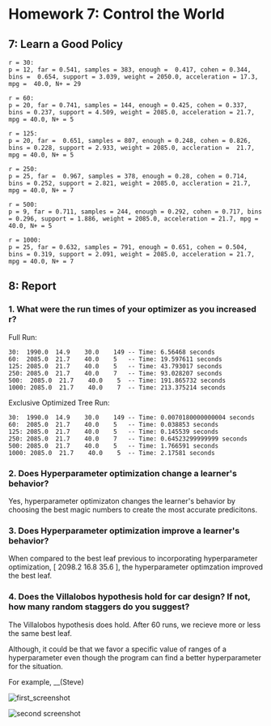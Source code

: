 # Homework 7: Control the World
 
## 7: Learn a Good Policy
```
r = 30:
p = 12, far = 0.541, samples = 383, enough =  0.417, cohen = 0.344, bins =  0.654, support = 3.039, weight = 2050.0, acceleration = 17.3, mpg =  40.0, N+ = 29

r = 60:
p = 20, far = 0.741, samples = 144, enough = 0.425, cohen = 0.337, bins = 0.237, support = 4.509, weight = 2085.0, acceleration = 21.7, mpg = 40.0, N+ = 5

r = 125:
p = 20, far =  0.651, samples = 807, enough = 0.248, cohen = 0.826, bins = 0.228, support = 2.933, weight = 2085.0, accleration =  21.7, mpg = 40.0, N+ = 5

r = 250:
p = 25, far =  0.967, samples = 378, enough = 0.28, cohen = 0.714, bins = 0.252, support = 2.821, weight = 2085.0, accleration = 21.7, mpg = 40.0, N+ = 7

r = 500:
p = 9, far = 0.711, samples = 244, enough = 0.292, cohen = 0.717, bins = 0.296, support = 1.886, weight = 2085.0, acceleration = 21.7, mpg = 40.0, N+ = 5

r = 1000: 
p = 25, far = 0.632, samples = 791, enough = 0.651, cohen = 0.504, bins = 0.319, support = 2.091, weight = 2085.0, acceleration = 21.7, mpg = 40.0, N+ = 7
```

## 8: Report 

### 1. What were the run times of your optimizer as you increased r?
Full Run:
```
30:  1990.0  14.9    30.0    149 -- Time: 6.56468 seconds
60:  2085.0  21.7    40.0    5   -- Time: 19.597611 seconds
125: 2085.0  21.7    40.0    5   -- Time: 43.793017 seconds
250: 2085.0  21.7    40.0    7   -- Time: 93.028207 seconds
500:  2085.0  21.7    40.0    5  -- Time: 191.865732 seconds
1000: 2085.0  21.7    40.0    7  -- Time: 213.375214 seconds
```

Exclusive Optimized Tree Run: 
```
30:  1990.0  14.9    30.0    149 -- Time: 0.0070180000000004 seconds 
60:  2085.0  21.7    40.0    5   -- Time: 0.038853 seconds
125: 2085.0  21.7    40.0    5   -- Time: 0.145539 seconds
250: 2085.0  21.7    40.0    7   -- Time: 0.64523299999999 seconds
500: 2085.0  21.7    40.0    5   -- Time: 1.766591 seconds
1000: 2085.0  21.7    40.0    5  -- Time: 2.17581 seconds
```
### 2. Does Hyperparameter optimization change a learner's behavior?

Yes, hyperparameter optimizaton changes the learner's behavior by choosing the best magic numbers to create the most accurate predicitons. 

### 3. Does Hyperparameter optimization improve a learner's behavior?
When compared to the best leaf previous to incorporating hyperparameter optimization, [ 2098.2 16.8 35.6 ], the hyperparameter optimzation improved the best leaf.

### 4. Does the Villalobos hypothesis hold for car design? If not, how many random staggers do you suggest?

The Villalobos hypothesis does hold. After 60 runs, we recieve more or less the same best leaf. 

Although, it could be that we favor a specific value of ranges of a hyperparameter even though the program can find a better hyperparameter for the situation.

For example, __(Steve)

![first_screenshot](https://user-images.githubusercontent.com/89092830/137640903-6c3fdaef-a003-4d4e-8998-65ddcb599d6d.png)

![second screenshot](https://user-images.githubusercontent.com/89092830/137644570-35e2b297-b925-44c4-a026-e73bfde784b7.png)